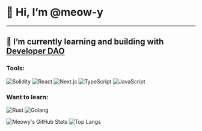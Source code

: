 # 👋 Hi, I’m @meow-y
---
## 🌱 I’m currently learning and building with [Developer DAO](https://github.com/Developer-DAO)





### Tools:

<p align="left">

  <img alt="Solidity" src="https://img.shields.io/badge/-Solidity-BAC9F9?style=flat-square&logo=solidity&logoColor=363636" />
  <img alt="React" src="https://img.shields.io/badge/-React-1DA6D0?style=flat-square&logo=react&logoColor=white" />
  <img alt="Next.js" src="https://img.shields.io/badge/-Next.js-black?style=flat-square&logo=next.js&logoColor=white" />
  <img alt="TypeScript" src="https://img.shields.io/badge/-TypeScript-007ACC?style=flat-square&logo=typescript&logoColor=white" />
  <img alt="JavaScript" src="https://img.shields.io/badge/-JavaScript-F0DB4F?style=flat-square&logo=javascript&logoColor=black" />
  

</p>


### Want to learn:

<p align="left">

  <img alt="Rust" src="https://img.shields.io/badge/-Rust-F44A00?style=flat-square&logo=Rust&logoColor=black" />
   <img alt="Golang" src="https://img.shields.io/badge/-Golang-6AD7E4?style=flat-square&logo=Go&logoColor=black" />
  
 

</p>

![Meowy's GitHub Stats](https://github-readme-stats.vercel.app/api?username=meow-y&count_private=true&show_icons=true&custom_title=Github%20Status&hide=issues&theme=radical)
![Top Langs](https://github-readme-stats.vercel.app/api/top-langs/?username=meow-y&langs_count=6&hide=TeXt&hide_border=true&layout=compact&theme=radical)






<!---
meowy is a ✨ special ✨ repository because its `README.md` (this file) appears on your GitHub profile.
You can click the Preview link to take a look at your changes.
--->
